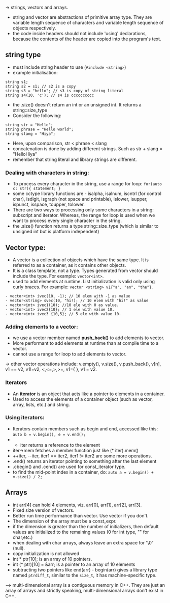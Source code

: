 -> strings, vectors and arrays.
- string and vector are abstractions of primitive array type. They are variable length sequence of characters and variable length sequence of objects respectively.
- the code inside headers should not include 'using' declarations, because the contents of the header are copied into the program's text.
## string type
- must include string header to use (`#include <string>`)
- example initialisation: 
```
string s1;
string s2 = s1; // s2 is a copy
string s3 = "hello"; // s3 is copy of string literal
string s4(10, 'c'); // s4 is cccccccccc
```
- the .size() doesn't return an int or an unsigned int. It returns a string::size_type
- Consider the following:
```
string str = "Hello";
string phrase = "Hello world";
string slang = "Hiya";
```
- Here, upon comparison, str < phrase < slang
- concatenation is done by adding different strings. Such as str + slang = "HelloHiya"
- remember that string literal and library strings are different.
### Dealing with characters in string:
- To process every character in the string, use a range for loop: `for(auto c: str){ statement; }`
- some cctype library functions are - isalpha, isalnum, iscntrl (for control char), isdigit, isgraph (not space and printable), islower, isupper, ispunct, isspace, toupper, tolower.
- There are two ways to processing only some characters in a string: subscript and iterator. Whereas, the range for loop is used when we want to process every single character in the string.
- the .size() function returns a type string::size_type (which is similar to unsigned int but is platform independent)

## Vector type:
- A vector is a collection of objects which have the same type. It is referred to as a container, as it contains other objects.
- It is a class template, not a type. Types generated from vector should include the type. For example: `vector<int>`.
- used to add elements at runtime. List initialization is valid only using curly braces. For example: `vector <string> v1{"a", "an", "the"}`.
```
- vector<int> ivec(10, -1); // 10 elem with -1 as value
- vector<string> svec(10, "hi!); // 10 elem with "hi!" as value
- vector<int> ivec1(10); //10 ele with 0 as value.
- vector<int> ivec2{10}; // 1 ele with value 10.
- vector<int> ivec3 {10,5}; // 5 ele with value 10.
```
### Adding elements to a vector:
 - we use a vector member named **push_back()** to add elements to vector. 
 - More performant to add elements at runtime than at compile time to a vector.
 - cannot use a range for loop to add elements to vector.

-> other vector operations include: v.empty(), v.size(), v.push_back(), v[n], v1 == v2, v1!=v2, <,<=,>,>=, v1={ }, v1 = v2.

### Iterators
- An **iterator** is an object that acts like a pointer to elements in a container.
- Used to access the elements of a container object (such as vector, array, lists, etc.) and string.
### Using iterators:
- Iterators contain members such as begin and end, accessed like this: `auto b = v.begin(), e = v.end();`
- * iter returns a reference to the element
- iter->mem fetches a member function just like (* iter).mem()
- ++iter, --iter, iter1 == iter2, iter1 != iter2 are some more operations.
- .end() returns an iterator pointing to something after the last element
- .cbegin() and .cend() are used for const_iterator type.
- to find the mid-point index in a container, do: `auto a = v.begin() + v.size() / 2;`
## Arrays
- int arr[4] can hold 4 elements, viz. arr[0], arr[1], arr[2], arr[3].
- Fixed size version of vectors.
- Better run time performance than vector. Use vector if you don't.
- The dimension of the array must be a const_expr.
- if the dimension is greater than the number of initializers, then default values are initialized to the remaining values (0 for int type, "" for char,etc.)
- when dealing with char arrays, always leave an extra space for '\0' (null).
- copy initialization is not allowed
- int * ptr[10]; is an array of 10 pointers.
- int (* ptr)[10] = &arr; is a pointer to an array of 10 elements
- subtracting two pointers like end(arr) - begin(arr) gives a library type named `ptrdiff_t`, similar to the `size_t`, it has machine-specific type.

--> multi-dimensional array is a contiguous memory in C++. They are just an array of arrays and strictly speaking, multi-dimensional arrays don't exist in C++.
